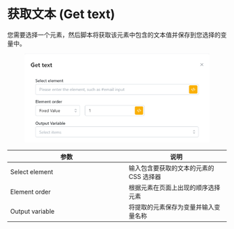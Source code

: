 # 获取文本 (Get text)

您需要选择一个元素，然后脚本将获取该元素中包含的文本值并保存到您选择的变量中。

<figure><img src="../../.gitbook/assets/image (1) (1) (1) (1).png" alt=""><figcaption></figcaption></figure>

<table><thead><tr><th width="258">参数</th><th>说明</th></tr></thead><tbody><tr><td>Select element</td><td>输入包含要获取的文本的元素的 CSS 选择器</td></tr><tr><td>Element order</td><td>根据元素在页面上出现的顺序选择元素</td></tr><tr><td>Output variable</td><td>将提取的元素保存为变量并输入变量名称</td></tr></tbody></table>

